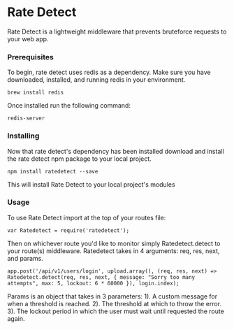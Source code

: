 


# Rate Detect

Rate Detect is a lightweight middleware that prevents bruteforce requests to your web app.


### Prerequisites

To begin, rate detect uses redis as a dependency. Make sure you have downloaded, installed, and running redis in your environment.

```
brew install redis
```
Once installed run the following command:

```
redis-server
```

### Installing

Now that rate detect's dependency has been installed download and install the rate detect npm package to your local project.

```
npm install ratedetect --save
```

This will install Rate Detect to your local project's modules


### Usage

To use Rate Detect import at the top of your routes file:

```
var Ratedetect = require('ratedetect');
```

Then on whichever route you'd like to monitor simply Ratedetect.detect to your route(s) middleware. Ratedetect takes in 4 arguments: req, res, next, and params.

```
app.post('/api/v1/users/login', upload.array(), (req, res, next) => Ratedetect.detect(req, res, next, { message: "Sorry too many attempts", max: 5, lockout: 6 * 60000 }), login.index);
```
Params is an object that takes in 3 parameters: 1). A custom message for when a threshold is reached. 2). The threshold at which to throw the error. 3). The lockout period in which the user must wait until requested the route again.

